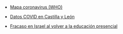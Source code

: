 * [Mapa coronavirus (WHO)](https://covid19.who.int/)
* [Datos COVID en Castilla y León](https://comunicacion.jcyl.es/web/es/comunicados/ultimos-comunicados.html)



* [Fracaso en Israel al volver a la educación presencial](https://www.nytimes.com/2020/08/04/world/middleeast/coronavirus-israel-schools-reopen.html?action=click&module=Top%20Stories&pgtype=Homepage)
